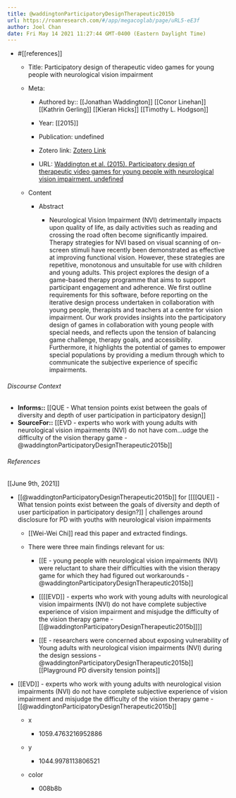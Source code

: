 ```yaml
---
title: @waddingtonParticipatoryDesignTherapeutic2015b
url: https://roamresearch.com/#/app/megacoglab/page/uRL5-eE3f
author: Joel Chan
date: Fri May 14 2021 11:27:44 GMT-0400 (Eastern Daylight Time)
---
```


- #[[references]]

    - Title: Participatory design of therapeutic video games for young people with neurological vision impairment

    - Meta:

        - Authored by:: [[Jonathan Waddington]] [[Conor Linehan]] [[Kathrin Gerling]] [[Kieran Hicks]] [[Timothy L. Hodgson]]

        - Year: [[2015]]

        - Publication: undefined

        - Zotero link: [Zotero Link](zotero://select/items/7_EIX5UF38)

        - URL: [Waddington et al. (2015). Participatory design of therapeutic video games for young people with neurological vision impairment. undefined](https://doi.org/10.1145/2702123.2702261)

    - Content

        - Abstract

            - Neurological Vision Impairment (NVI) detrimentally impacts upon quality of life, as daily activities such as reading and crossing the road often become significantly impaired. Therapy strategies for NVI based on visual scanning of on-screen stimuli have recently been demonstrated as effective at improving functional vision. However, these strategies are repetitive, monotonous and unsuitable for use with children and young adults. This project explores the design of a game-based therapy programme that aims to support participant engagement and adherence. We first outline requirements for this software, before reporting on the iterative design process undertaken in collaboration with young people, therapists and teachers at a centre for vision impairment. Our work provides insights into the participatory design of games in collaboration with young people with special needs, and reflects upon the tension of balancing game challenge, therapy goals, and accessibility. Furthermore, it highlights the potential of games to empower special populations by providing a medium through which to communicate the subjective experience of specific impairments.

###### Discourse Context

- **Informs::** [[QUE - What tension points exist between the goals of diversity and depth of user participation in participatory design]]
- **SourceFor::** [[EVD - experts who work with young adults with neurological vision impairments (NVI) do not have com...udge the difficulty of the vision therapy game - @waddingtonParticipatoryDesignTherapeutic2015b]]

###### References

[[June 9th, 2021]]

- [[@waddingtonParticipatoryDesignTherapeutic2015b]] for [[[[QUE]] - What tension points exist between the goals of diversity and depth of user participation in participatory design?]] | challenges around disclosure for PD with youths with neurological vision impairments

    - [[Wei-Wei Chi]] read this paper and extracted findings.

    - There were three main findings relevant for us:

        - [[E - young people with neurological vision impairments (NVI) were reluctant to share their difficulties with the vision therapy game for which they had figured out workarounds - @waddingtonParticipatoryDesignTherapeutic2015b]]

        - [[[[EVD]] - experts who work with young adults with neurological vision impairments (NVI) do not have complete subjective experience of vision impairment and misjudge the difficulty of the vision therapy game - [[@waddingtonParticipatoryDesignTherapeutic2015b]]]]

        - [[E - researchers were concerned about exposing vulnerability of Young adults with neurological vision impairments (NVI) during the design sessions - @waddingtonParticipatoryDesignTherapeutic2015b]]
[[Playground PD diversity tension points]]

- [[EVD]] - experts who work with young adults with neurological vision impairments (NVI) do not have complete subjective experience of vision impairment and misjudge the difficulty of the vision therapy game - [[@waddingtonParticipatoryDesignTherapeutic2015b]]

    - x

        - 1059.4763216952886

    - y

        - 1044.9978113806521

    - color

        - 008b8b
